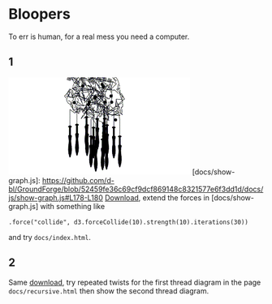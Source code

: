 Bloopers
========

To err is human, for a real mess you need a computer.

1
-

![](busy.gif)
[docs/show-graph.js]: https://github.com/d-bl/GroundForge/blob/52459fe36c69cf9dcf869148c8321577e6f3dd1d/docs/js/show-graph.js#L178-L180
[Download](https://github.com/d-bl/GroundForge/archive/52459fe36c69cf9dcf869148c8321577e6f3dd1d.zip),
extend the forces in [docs/show-graph.js] with something like

    .force("collide", d3.forceCollide(10).strength(10).iterations(30))
 
 and try `docs/index.html`.

2
-

Same [download](https://github.com/d-bl/GroundForge/archive/52459fe36c69cf9dcf869148c8321577e6f3dd1d.zip),
try repeated twists for the first thread diagram in the page `docs/recursive.html` then show the second thread diagram.
